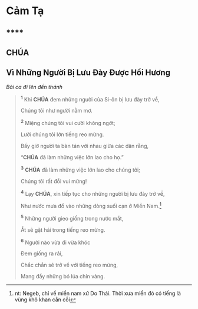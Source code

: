 # Cảm Tạ

## ****

## CHÚA

## Vì Những Người Bị Lưu Đày Được Hồi Hương
*Bài ca đi lên đền thánh*

> <sup><b>1</b></sup> Khi **CHÚA** đem những người của Si-ôn bị lưu đày trở về,
>
> Chúng tôi như người nằm mơ.
>
> <sup><b>2</b></sup> Miệng chúng tôi vui cười không ngớt;
>
> Lưỡi chúng tôi lớn tiếng reo mừng.
>
> Bấy giờ người ta bàn tán với nhau giữa các dân rằng,
>
> “**CHÚA** đã làm những việc lớn lao cho họ.”
>
> <sup><b>3</b></sup> **CHÚA** đã làm những việc lớn lao cho chúng tôi;
>
> Chúng tôi rất đỗi vui mừng!
>
> <sup><b>4</b></sup> Lạy **CHÚA**, xin tiếp tục cho những người bị lưu đày trở về,
>
> Như nước mưa đổ vào những dòng suối cạn ở Miền Nam.[^1-0e7a15c5-0eda-4bd6-b9d3-d56979dbec64]
>
> <sup><b>5</b></sup> Những người gieo giống trong nước mắt,
>
> Ắt sẽ gặt hái trong tiếng reo mừng.
>
> <sup><b>6</b></sup> Người nào vừa đi vừa khóc
>
> Đem giống ra rải,
>
> Chắc chắn sẽ trở về với tiếng reo mừng,
>
> Mang đầy những bó lúa chín vàng.

[^1-0e7a15c5-0eda-4bd6-b9d3-d56979dbec64]: nt: Negeb, chỉ về miền nam xứ Do Thái. Thời xưa miền đó có tiếng là vùng khô khan cằn cỗi